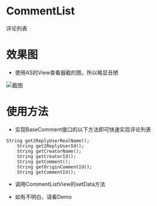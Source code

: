# CommentList
评论列表
# 效果图
- 使用AS的View查看器截的图，所以略显丑陋

![截图](https://github.com/yygutn/CommentList/blob/master/img/img.png)
# 使用方法
- 实现BaseComment接口的以下方法即可快速实现评论列表
<pre><code>String get2ReplyUserRealName();
    String get2ReplyUserId();
    String getCreatorName();
    String getCreatorId();
    String getComment();
    String getOriginCommentId();
    String getCommentId();
</pre></code>
- 调用CommentListView的setData方法

- 如有不明白，请看Demo

